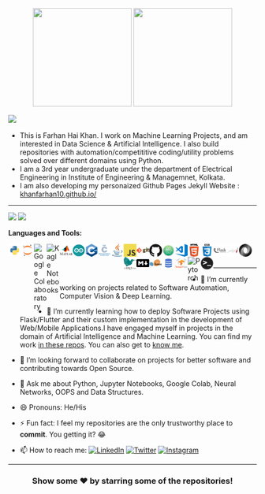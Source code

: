<!--View https://github.com/anuraghazra , https://github.com/abhisheknaiidu/abhisheknaiidu & https://github.com/abhisheknaiidu/awesome-github-profile-readme
For great readme profiles on github!
-->
<!--![](https://github.com/imKashyap/imKashyap/blob/master/banner.png)-->
 
<div align="center">
<img src="https://media.giphy.com/media/MeJgB3yMMwIaHmKD4z/giphy.gif" width=200 height=200 />  <img src="https://media.tenor.com/images/3b388fe03da271d2674faf85eb7c3fcd/tenor.gif" width=200 height=200 />  
</div>
<!--
That was just the Hi there gif. Just an animation.
-->

<p align="left"> <img src="https://komarev.com/ghpvc/?username=khanfarhan10&label=Profile+Views&color=green&style=plastic%22%20alt=%22khanfarhan10" /> </p>

<!--
Personalized GitHub Stats Card
just replace the username param to your github username.
For more info and customization, read, https://github.com/anuraghazra/github-readme-stats
-->

* This is Farhan Hai Khan. I work on Machine Learning Projects, and am interested in Data Science & Artificial Intelligence. I also build repositories with automation/competititive coding/utility problems solved over different domains using Python.
* I am a 3rd year undergraduate under the department of Electrical Engineering in Institute of Engineering & Managemnet, Kolkata.
* I am also developing my personaized Github Pages Jekyll Website : [khanfarhan10.github.io/](https://khanfarhan10.github.io/)

***
<img src="https://github-readme-stats.vercel.app/api?username=khanfarhan10&&show_icons=true&title_color=ffffff&icon_color=bb2acf&text_color=daf7dc&bg_color=151515"> <img src="https://github-readme-stats.vercel.app/api/top-langs/?username=khanfarhan10&layout=compact&theme=tokyonight">

<!--
The number of github profile or any other repo view.
just replace the username param to your github username.
For more info and customization, read, https://github.com/antonkomarev/github-profile-views-counter
-->

**Languages and Tools:**  

<!--
To get your topics goto https://github.com/topics
Search for your topics, then open image of the icons that appear there and get that link.
Then paste the links along with the alt text. (optional)
-->

<img align="left" alt="Python" width="26px" src="https://raw.githubusercontent.com/github/explore/80688e429a7d4ef2fca1e82350fe8e3517d3494d/topics/python/python.png" />
<img align="left" alt="Jupyter Notebooks" width="26px" src="https://raw.githubusercontent.com/github/explore/80688e429a7d4ef2fca1e82350fe8e3517d3494d/topics/jupyter-notebook/jupyter-notebook.png" />
<img align="left" alt="Google Colaboratory" width="26px" src="https://miro.medium.com/max/250/1*i_ncmAcN81MRMNRDcenKiw.png" />
<img align="left" alt="Kagle Notebooks" width="26px" src="https://upload.wikimedia.org/wikipedia/commons/thumb/7/7c/Kaggle_logo.png/300px-Kaggle_logo.png" />
<img align="left" alt="MATLAB" width="26px" src="https://raw.githubusercontent.com/github/explore/80688e429a7d4ef2fca1e82350fe8e3517d3494d/topics/matlab/matlab.png" />
<img align="left" alt="Arduino" width="26px" src="https://raw.githubusercontent.com/github/explore/80688e429a7d4ef2fca1e82350fe8e3517d3494d/topics/arduino/arduino.png" />
<img align="left" alt="C++" width="26px" src="https://raw.githubusercontent.com/github/explore/80688e429a7d4ef2fca1e82350fe8e3517d3494d/topics/cpp/cpp.png" />
<img align="left" alt="C" width="26px" src="https://raw.githubusercontent.com/github/explore/80688e429a7d4ef2fca1e82350fe8e3517d3494d/topics/c/c.png" />
<img align="left" alt="Java" width="26px" src="https://raw.githubusercontent.com/github/explore/80688e429a7d4ef2fca1e82350fe8e3517d3494d/topics/java/java.png" />
<img align="left" alt="JavaScript" width="26px" src="https://raw.githubusercontent.com/github/explore/80688e429a7d4ef2fca1e82350fe8e3517d3494d/topics/javascript/javascript.png" />


<img align="left" alt="Git" width="26px" src="https://raw.githubusercontent.com/github/explore/80688e429a7d4ef2fca1e82350fe8e3517d3494d/topics/git/git.png" />
<img align="left" alt="GitHub" width="26px" src="https://raw.githubusercontent.com/github/explore/78df643247d429f6cc873026c0622819ad797942/topics/github/github.png" />
<img align="left" alt="Atom" width="26px" src="https://raw.githubusercontent.com/github/explore/80688e429a7d4ef2fca1e82350fe8e3517d3494d/topics/atom/atom.png" />
<img align="left" alt="Visual Studio Code" width="26px" src="https://raw.githubusercontent.com/github/explore/80688e429a7d4ef2fca1e82350fe8e3517d3494d/topics/visual-studio-code/visual-studio-code.png" />
<img align="left" alt="HTML5" width="26px" src="https://raw.githubusercontent.com/github/explore/80688e429a7d4ef2fca1e82350fe8e3517d3494d/topics/html/html.png" />
<img align="left" alt="CSS3" width="26px" src="https://raw.githubusercontent.com/github/explore/80688e429a7d4ef2fca1e82350fe8e3517d3494d/topics/css/css.png" />
<img align="left" alt="Flask" width="26px" src="https://raw.githubusercontent.com/github/explore/80688e429a7d4ef2fca1e82350fe8e3517d3494d/topics/flask/flask.png" />
<img align="left" alt="Jekyll" width="26px" src="https://raw.githubusercontent.com/github/explore/80688e429a7d4ef2fca1e82350fe8e3517d3494d/topics/jekyll/jekyll.png" />
<img align="left" alt="JSON" width="26px" src="https://raw.githubusercontent.com/github/explore/80688e429a7d4ef2fca1e82350fe8e3517d3494d/topics/json/json.png" />

<img align="left" alt="LaTeX" width="26px" src="https://raw.githubusercontent.com/github/explore/80688e429a7d4ef2fca1e82350fe8e3517d3494d/topics/latex/latex.png" />
<img align="left" alt="MarkDown" width="26px" src="https://raw.githubusercontent.com/github/explore/80688e429a7d4ef2fca1e82350fe8e3517d3494d/topics/markdown/markdown.png" />
<img align="left" alt="Scikit-Learn" width="26px" src="https://raw.githubusercontent.com/github/explore/80688e429a7d4ef2fca1e82350fe8e3517d3494d/topics/scikit-learn/scikit-learn.png" />
<img align="left" alt="SQL" width="26px" src="https://raw.githubusercontent.com/github/explore/80688e429a7d4ef2fca1e82350fe8e3517d3494d/topics/sql/sql.png" />
<img align="left" alt="Tensorflow" width="26px" src="https://raw.githubusercontent.com/github/explore/80688e429a7d4ef2fca1e82350fe8e3517d3494d/topics/tensorflow/tensorflow.png" />
<img align="left" alt="Pytorch" width="26px" src="https://cdn.analyticsvidhya.com/wp-content/uploads/2017/12/16223353/pytorch-logo-flat.png" />
<img align="left" alt="Terminal" width="26px" src="https://raw.githubusercontent.com/github/explore/80688e429a7d4ef2fca1e82350fe8e3517d3494d/topics/terminal/terminal.png" />

<br>
<br>


***

-  🔭 I’m currently working on projects related to Software Automation, Computer Vision & Deep Learning.

-  🌱 I’m currently learning how to deploy Software Projects using Flask/Flutter and their custom implementation in the development of Web/Mobile Applications.I have engaged myself in projects in the domain of Artificial Intelligence and Machine Learning. You can find my work [in these repos](https://github.com/khanfarhan10?tab=repositories). You can also get to [know me](https://khanfarhan10.github.io/aboutme/).

-  👯 I’m looking forward to collaborate on projects for better software and contributing towards Open Source.

-  💬 Ask me about Python, Jupyter Notebooks, Google Colab, Neural Networks, OOPS and Data Structures.

-  😄 Pronouns: He/His

-  ⚡ Fun fact: I feel my repositories are the only trustworthy place to **commit**. You getting it? 😂

-  📫 How to reach me:
[![LinkedIn](https://img.shields.io/badge/LinkedIn-%40kfpro-green)](https://www.linkedin.com/in/kfpro)
[![Twitter](https://img.shields.io/badge/Twitter-%40itsmetheswagger-red)](https://twitter.com/itsmetheswagger)
[![Instagram](https://img.shields.io/badge/Instagram-%40i.am.the.swagger_-yellow.svg)](https://www.instagram.com/i.am.the.swagger/)
***
<!--
Links with Badges.
The %40 is for the @ sign.
You can either change the link or customize the links at https://shields.io/ or you can search logos on google too.
Replacing my text with yours would also work however.
-->
<div align="center">

### Show some ❤️ by starring some of the repositories!

</div>
